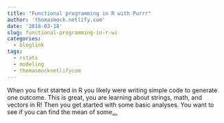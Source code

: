 ```yaml
---
title: "Functional programming in R with Purrr"
author: 'thomasmock.netlify.com'
date: '2018-03-18'
slug: functional-programming-in-r-wi
categories:
  - bloglink
tags:
  - rstats
  - modeling
  - thomasmocknetlifycom
---
```


When you first started in R you likely were writing simple code to generate one outcome. This is great, you are learning about strings, math, and vectors in R! Then you get started with some basic analyses. You want to see if you can find the mean of some[... <i class="fas fa-external-link-alt"></i>](https://thomasmock.netlify.com/post/functional-programming-in-r-with-purrr/)

